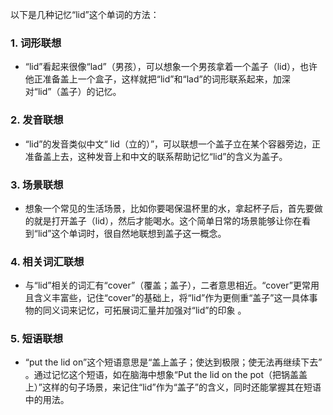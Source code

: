 以下是几种记忆“lid”这个单词的方法：

### 1. 词形联想
 - “lid”看起来很像“lad”（男孩），可以想象一个男孩拿着一个盖子（lid），也许他正准备盖上一个盒子，这样就把“lid”和“lad”的词形联系起来，加深对“lid”（盖子）的记忆。

### 2. 发音联想
 - “lid”的发音类似中文“ lid（立的）”，可以联想一个盖子立在某个容器旁边，正准备盖上去，这种发音上和中文的联系帮助记忆“lid”的含义为盖子。

### 3. 场景联想
 - 想象一个常见的生活场景，比如你要喝保温杯里的水，拿起杯子后，首先要做的就是打开盖子（lid），然后才能喝水。这个简单日常的场景能够让你在看到“lid”这个单词时，很自然地联想到盖子这一概念。

### 4. 相关词汇联想
 - 与“lid”相关的词汇有“cover”（覆盖；盖子），二者意思相近。“cover”更常用且含义丰富些，记住“cover”的基础上，将“lid”作为更侧重“盖子”这一具体事物的同义词来记忆，可拓展词汇量并加强对“lid”的印象 。

### 5. 短语联想
 - “put the lid on”这个短语意思是“盖上盖子；使达到极限；使无法再继续下去” 。通过记忆这个短语，如在脑海中想象“Put the lid on the pot（把锅盖盖上）”这样的句子场景，来记住“lid”作为“盖子”的含义，同时还能掌握其在短语中的用法。 